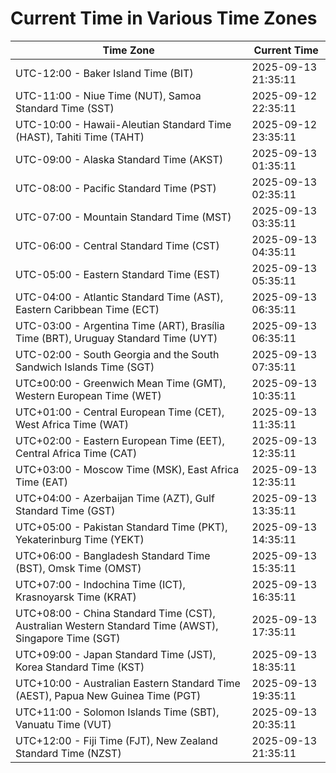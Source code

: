 # Current Time in Various Time Zones

| Time Zone | Current Time |
|-----------|--------------|
| UTC-12:00 - Baker Island Time (BIT) | 2025-09-13 21:35:11 |
| UTC-11:00 - Niue Time (NUT), Samoa Standard Time (SST) | 2025-09-12 22:35:11 |
| UTC-10:00 - Hawaii-Aleutian Standard Time (HAST), Tahiti Time (TAHT) | 2025-09-12 23:35:11 |
| UTC-09:00 - Alaska Standard Time (AKST) | 2025-09-13 01:35:11 |
| UTC-08:00 - Pacific Standard Time (PST) | 2025-09-13 02:35:11 |
| UTC-07:00 - Mountain Standard Time (MST) | 2025-09-13 03:35:11 |
| UTC-06:00 - Central Standard Time (CST) | 2025-09-13 04:35:11 |
| UTC-05:00 - Eastern Standard Time (EST) | 2025-09-13 05:35:11 |
| UTC-04:00 - Atlantic Standard Time (AST), Eastern Caribbean Time (ECT) | 2025-09-13 06:35:11 |
| UTC-03:00 - Argentina Time (ART), Brasília Time (BRT), Uruguay Standard Time (UYT) | 2025-09-13 06:35:11 |
| UTC-02:00 - South Georgia and the South Sandwich Islands Time (SGT) | 2025-09-13 07:35:11 |
| UTC±00:00 - Greenwich Mean Time (GMT), Western European Time (WET) | 2025-09-13 10:35:11 |
| UTC+01:00 - Central European Time (CET), West Africa Time (WAT) | 2025-09-13 11:35:11 |
| UTC+02:00 - Eastern European Time (EET), Central Africa Time (CAT) | 2025-09-13 12:35:11 |
| UTC+03:00 - Moscow Time (MSK), East Africa Time (EAT) | 2025-09-13 12:35:11 |
| UTC+04:00 - Azerbaijan Time (AZT), Gulf Standard Time (GST) | 2025-09-13 13:35:11 |
| UTC+05:00 - Pakistan Standard Time (PKT), Yekaterinburg Time (YEKT) | 2025-09-13 14:35:11 |
| UTC+06:00 - Bangladesh Standard Time (BST), Omsk Time (OMST) | 2025-09-13 15:35:11 |
| UTC+07:00 - Indochina Time (ICT), Krasnoyarsk Time (KRAT) | 2025-09-13 16:35:11 |
| UTC+08:00 - China Standard Time (CST), Australian Western Standard Time (AWST), Singapore Time (SGT) | 2025-09-13 17:35:11 |
| UTC+09:00 - Japan Standard Time (JST), Korea Standard Time (KST) | 2025-09-13 18:35:11 |
| UTC+10:00 - Australian Eastern Standard Time (AEST), Papua New Guinea Time (PGT) | 2025-09-13 19:35:11 |
| UTC+11:00 - Solomon Islands Time (SBT), Vanuatu Time (VUT) | 2025-09-13 20:35:11 |
| UTC+12:00 - Fiji Time (FJT), New Zealand Standard Time (NZST) | 2025-09-13 21:35:11 |
